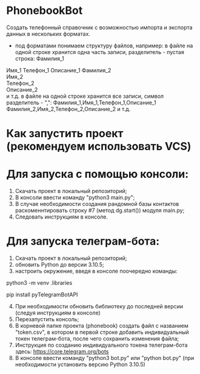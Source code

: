# PhonebookBot

Создать телефонный справочник с возможностью импорта и экспорта данных в нескольких форматах.
- под форматами понимаем структуру файлов, например: в файле на одной строке хранится одна часть записи, разделитель - пустая строка:
Фамилия_1

Имя_1
Телефон_1
Описание_1
Фамилия_2    
Имя_2    
Телефон_2    
Описание_2    
и т.д.
в файле на одной строке хранится все записи, символ разделитель - ",":
Фамилия_1,Имя_1,Телефон_1,Описание_1
Фамилия_2,Имя_2,Телефон_2,Описание_2
и т.д.

# Как запустить проект (рекомендуем использовать VCS)

# Для запуска с помощью консоли:
1. Cкачать проект в локальный репозиторий;
2. B консоли ввести команду "python3 main.py";
3. B случае необходимости создания рандомной базы контактов раскоменнтировать строку #7 (метод dg.start()) модуля main.py;
4. Cледовать инструкциям в консоле.
# Для запуска телеграм-бота:
1. Cкачать проект в локальный репозиторий;
2. обновить Python до версии 3.10.5;
3. настроить окружение, введя в консоле поочередно команды:

python3 -m venv .libraries

pip install pyTelegramBotAPI

4. При необходимости обновить библиотеку до последней версии (следуя инструкциям в консоле)
5. Перезапустить консоль;
6. B корневой папке проекта (phonebook) создать файл с названием "token.csv", в котором в первой строке добавить индивидуальный токен телеграм-бота, после чего сохранить изменения файла;
7. Инструкция по созданию индивидуального токена телеграм-бота здесь: https://core.telegram.org/bots
8. В консоле ввести команду "python3 bot.py" или "python bot.py" (при необходимости установить версию Python 3.10.5)